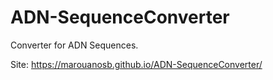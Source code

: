 # ADN-SequenceConverter
Converter for ADN Sequences.

Site: https://marouanosb.github.io/ADN-SequenceConverter/
